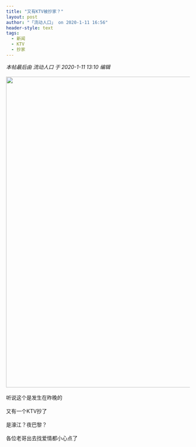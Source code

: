 ```yaml
---
title: "又有KTV被抄家？"
layout: post
author: "「流动人口」 on 2020-1-11 16:56"
header-style: text
tags:
  - 新闻
  - KTV
  - 抄家
---
```


<head></head>
<body>
 <i class="pstatus"> 本帖最后由 流动人口 于 2020-1-11 13:10 编辑 </i>
 <br> 
 <br> 
 <ignore_js_op> 
  <img aid="1326430" src="https://bbs.boniu123.cc/data/attachment/forum/202001/11/120244zjrzov7qh7fttl4f.jpg" zoomfile="data/attachment/forum/202001/11/120244zjrzov7qh7fttl4f.jpg" file="data/attachment/forum/202001/11/120244zjrzov7qh7fttl4f.jpg" width="850" inpost="1"> 
  <div class="tip tip_4 aimg_tip" id="aimg_1326430_menu" style="position: absolute; display: none" disautofocus="true"> 
   <div class="xs0"> 
    <p><strong>KTV 被抓.jpg</strong> <em class="xg1">(199.68 KB, 下载次数: 0)</em></p> 
    <p> <a href="forum.php?mod=attachment&amp;aid=MTMyNjQzMHw4NDNhNzEwOHwxNTc4NzM2MDE4fDB8NTQ5NzI3&amp;nothumb=yes" target="_blank">下载附件</a> &nbsp;<a href="javascript:;" onclick="showWindow(this.id, this.getAttribute('url'), 'get', 0);" id="savephoto_1326430" url="home.php?mod=spacecp&amp;ac=album&amp;op=saveforumphoto&amp;aid=1326430&amp;handlekey=savephoto_1326430">保存到相册</a> </p> 
    <p class="xg1 y"><span title="2020-1-11 12:02">5&nbsp;小时前</span> 上传</p> 
   </div> 
   <div class="tip_horn"></div> 
  </div> 
 </ignore_js_op> 
 <br> 
 <br> 听说这个是发生在昨晚的
 <br> 
 <br> 又有一个KTV抄了
 <br> 
 <br> 是濠江？夜巴黎？
 <br> 
 <br> 各位老哥出去找爱情都小心点了
 <br>
</body>


